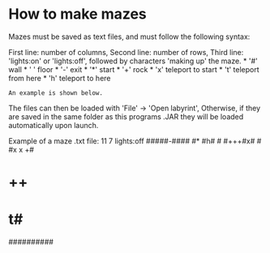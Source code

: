 # How to make mazes

Mazes must be saved as text files, and must follow the following syntax:

 First line: number of columns, 
 Second line: number of rows,
 Third line: 'lights:on' or 'lights:off',
 followed by characters 'making up' the maze.
	* '#'	wall
	* ' '	floor
	* '-'	exit
	* '*'	start
	* '+'	rock
	* 'x'	teleport to start
	* 't'	teleport from here
	* 'h'	teleport to here

	An example is shown below.
 

The files can then be loaded with 'File' -> 'Open labyrint',
Otherwise, if they are saved in the same folder as this programs .JAR
they will be loaded automatically upon launch.

Example of a maze .txt file:
 11
 7
 lights:off
 #####-####
 #*  #h#  #
 #+++#x#  #
 #x x    +#
 #   ++   #
 #       t#
 ##########
